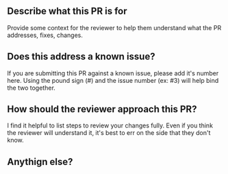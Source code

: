 ## Describe what this PR is for
Provide some context for the reviewer to help them understand what the PR addresses, fixes, changes.

## Does this address a known issue?
If you are submitting this PR against a known issue, please add it's number here. Using the pound sign (#) and the issue number (ex: #3) will help bind the two together.

## How should the reviewer approach this PR?
I find it helpful to list steps to review your changes fully. Even if you think the reviewer will understand it, it's best to err on the side that they don't know.

## Anythign else?
